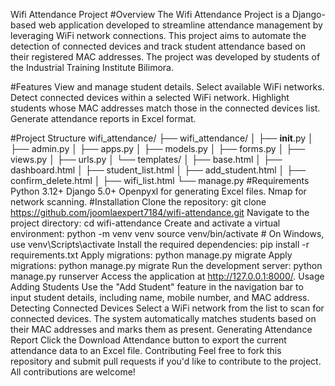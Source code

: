 Wifi Attendance Project
#Overview
The Wifi Attendance Project is a Django-based web application developed to streamline attendance management by leveraging WiFi network connections. This project aims to automate the detection of connected devices and track student attendance based on their registered MAC addresses. The project was developed by students of the Industrial Training Institute Bilimora.

#Features
View and manage student details.
Select available WiFi networks.
Detect connected devices within a selected WiFi network.
Highlight students whose MAC addresses match those in the connected devices list.
Generate attendance reports in Excel format.

#Project Structure
wifi_attendance/
├── wifi_attendance/
│   ├── __init__.py
│   ├── admin.py
│   ├── apps.py
│   ├── models.py
│   ├── forms.py
│   ├── views.py
│   ├── urls.py
│   └── templates/
│       ├── base.html
│       ├── dashboard.html
│       ├── student_list.html
│       ├── add_student.html
│       ├── confirm_delete.html
│       ├── wifi_list.html
└── manage.py
#Requirements
Python 3.12+
Django 5.0+
Openpyxl for generating Excel files.
Nmap for network scanning.
#Installation
Clone the repository:
git clone https://github.com/joomlaexpert7184/wifi-attendance.git
Navigate to the project directory:
cd wifi-attendance
Create and activate a virtual environment:
python -m venv venv
source venv/bin/activate  # On Windows, use venv\Scripts\activate
Install the required dependencies:
pip install -r requirements.txt
Apply migrations:
python manage.py migrate
Apply migrations:
python manage.py migrate
Run the development server:
python manage.py runserver
Access the application at http://127.0.0.1:8000/.
Usage
Adding Students
Use the "Add Student" feature in the navigation bar to input student details, including name, mobile number, and MAC address.
Detecting Connected Devices
Select a WiFi network from the list to scan for connected devices. The system automatically matches students based on their MAC addresses and marks them as present.
Generating Attendance Report
Click the Download Attendance button to export the current attendance data to an Excel file.
Contributing
Feel free to fork this repository and submit pull requests if you'd like to contribute to the project. All contributions are welcome!
